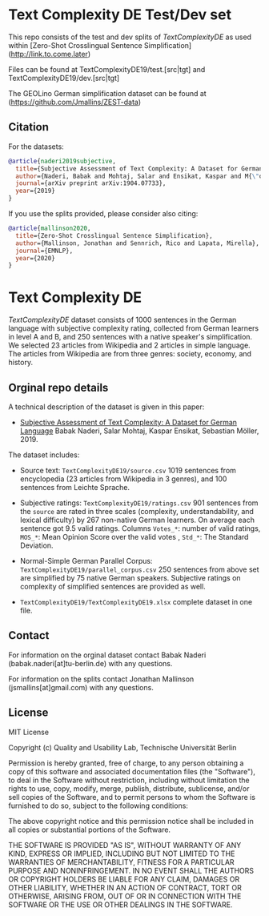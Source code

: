 # Text Complexity DE Test/Dev set

This repo consists of the test and dev splits of _TextComplexityDE_ as used within [Zero-Shot Crosslingual Sentence Simplification] (http://link.to.come.later)

Files can be found at TextComplexityDE19/test.[src|tgt] and TextComplexityDE19/dev.[src|tgt]

The GEOLino German simplification dataset can be found at (https://github.com/Jmallins/ZEST-data)
## Citation
For the datasets:

```BibTex
@article{naderi2019subjective,
  title={Subjective Assessment of Text Complexity: A Dataset for German Language},
  author={Naderi, Babak and Mohtaj, Salar and Ensikat, Kaspar and M{\"o}ller, Sebastian},
  journal={arXiv preprint arXiv:1904.07733},
  year={2019}
}
```

If you use the splits provided, please consider also citing:

```BibTex
@article{mallinson2020,
  title={Zero-Shot Crosslingual Sentence Simplification},
  author={Mallinson, Jonathan and Sennrich, Rico and Lapata, Mirella},
  journal={EMNLP},
  year={2020}
}
```



# Text Complexity DE

_TextComplexityDE_ dataset consists of 1000 sentences in the German language with subjective complexity rating, collected 
from German learners in level A and B, and 250 sentences with a native speaker's simplification.
We selected 23 articles from Wikipedia and 2 articles in simple language. The articles from Wikipedia are from three 
genres: society, economy, and history. 

##  Orginal repo details

A technical description of the dataset is given in this paper:
* [Subjective Assessment of Text Complexity: A Dataset for German Language](https://arxiv.org/pdf/1904.07733.pdf)
Babak Naderi, Salar Mohtaj, Kaspar Ensikat, Sebastian Möller, 2019.

The dataset includes:
* Source text: `TextComplexityDE19/source.csv` 1019 sentences from encyclopedia (23 articles from Wikipedia in 3 genres), and 100 sentences from 
Leichte Sprache. 

* Subjective ratings: `TextComplexityDE19/ratings.csv` 901 sentences from the `source` are rated in three scales (complexity,
 understandability, and lexical difficulty) by 267 non-native German learners. On average each sentence got 9.5 valid 
 ratings. Columns `Votes_*`: number of valid ratings, `MOS_*`: Mean Opinion Score over the valid votes , `Std_*`: The 
 Standard Deviation. 

* Normal-Simple German Parallel Corpus: `TextComplexityDE19/parallel_corpus.csv` 250 sentences from above set are 
simplified by 75 native German speakers. Subjective ratings on complexity of simplified sentences are provided as well.

* `TextComplexityDE19/TextComplexityDE19.xlsx` complete dataset in one file.
 


## Contact
For information on the orginal dataset contact Babak Naderi (babak.naderi[at]tu-berlin.de) with any questions. 

For information on the splits contact Jonathan Mallinson (jsmallins[at]gmail.com) with any questions. 


## License
MIT License

Copyright (c) Quality and Usability Lab, Technische Universität Berlin

Permission is hereby granted, free of charge, to any person obtaining a copy
of this software and associated documentation files (the "Software"), to deal
in the Software without restriction, including without limitation the rights
to use, copy, modify, merge, publish, distribute, sublicense, and/or sell
copies of the Software, and to permit persons to whom the Software is
furnished to do so, subject to the following conditions:

The above copyright notice and this permission notice shall be included in all
copies or substantial portions of the Software.

THE SOFTWARE IS PROVIDED "AS IS", WITHOUT WARRANTY OF ANY KIND, EXPRESS OR
IMPLIED, INCLUDING BUT NOT LIMITED TO THE WARRANTIES OF MERCHANTABILITY,
FITNESS FOR A PARTICULAR PURPOSE AND NONINFRINGEMENT. IN NO EVENT SHALL THE
AUTHORS OR COPYRIGHT HOLDERS BE LIABLE FOR ANY CLAIM, DAMAGES OR OTHER
LIABILITY, WHETHER IN AN ACTION OF CONTRACT, TORT OR OTHERWISE, ARISING FROM,
OUT OF OR IN CONNECTION WITH THE SOFTWARE OR THE USE OR OTHER DEALINGS IN THE
SOFTWARE.
